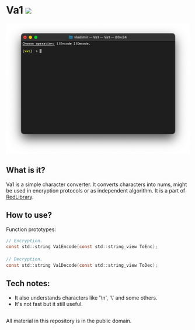 # Va1 ![](https://img.shields.io/apm/l/vim-mode)

![plot](./Screenshots/Va1_main.png)

## What is it?

Va1 is a simple character converter. It converts characters into nums, might be used in encryption protocols or as independent algorithm. It is a part of [RedLibrary](https://github.com/Red-company/RedLibrary).

## How to use?

Function prototypes:

```C
// Encryption.
const std::string Va1Encode(const std::string_view ToEnc);

// Decryption.
const std::string Va1Decode(const std::string_view ToDec);
```

## Tech notes:

* It also understands characters like '\n', '\\' and some others.
* It's not fast but it still useful.

##
All material in this repository is in the public domain.
